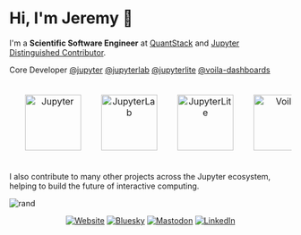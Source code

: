 # Hi, I'm Jeremy 👋

I'm a **Scientific Software Engineer** at [QuantStack](https://quantstack.net/) and [Jupyter Distinguished Contributor](https://jupyter.org/).

Core Developer [@jupyter](https://github.com/jupyter) [@jupyterlab](https://github.com/jupyterlab) [@jupyterlite](https://github.com/jupyterlite) [@voila-dashboards](https://github.com/voila-dashboards)

<div align="center">
  <table style="margin: 0 auto; border: none; border-collapse: separate; border-spacing: 20px;">
    <tr>
      <td style="text-align: center; vertical-align: top; width: 100px;">
        <a href="https://github.com/jupyter/notebook">
          <img src="https://raw.githubusercontent.com/jupyter/design/refs/heads/main/logos/Logo%20Mark/logomark-orangebody-whitemoons/logomark-orangebody-whitemoons.svg" width="100" height="100" alt="Jupyter"/>
        </a>
      </td>
      <td style="text-align: center; vertical-align: top; width: 100px;">
        <a href="https://github.com/jupyterlab/jupyterlab">
          <img src="https://raw.githubusercontent.com/jupyter/design/refs/heads/main/logos/Square%20Logo/squarelogo-whitetext-orangebody-whitemoons/squarelogo-whitetext-orangebody-whitemoons.svg" width="100" height="100" alt="JupyterLab"/>
        </a>
      </td>
      <td style="text-align: center; vertical-align: top; width: 100px;">
        <a href="https://github.com/jupyterlite/jupyterlite">
          <img src="https://jupyterlite.readthedocs.io/en/latest/_static/icon.svg" width="100" height="100" alt="JupyterLite"/>
        </a>
      </td>
      <td style="text-align: center; vertical-align: top; width: 100px;">
        <a href="https://github.com/voila-dashboards/voila">
          <img src="https://voila.readthedocs.io/en/stable/_static/voila-logo.svg" width="100" height="100" alt="Voila"/>
        </a>
      </td>
    </tr>
  </table>
</div>

I also contribute to many other projects across the Jupyter ecosystem, helping to build the future of interactive computing.

![rand](https://rand-xyz.now.sh/api/hello)


<div align="center">
  
  [![Website](https://img.shields.io/badge/Website-jtp.io-blue?style=flat-square&logo=globe)](https://jtp.io)
  [![Bluesky](https://img.shields.io/badge/Bluesky-@jtp.io-00A8E8?style=flat-square&logo=bluesky&logoColor=white)](https://bsky.app/profile/jtp.io)
  [![Mastodon](https://img.shields.io/badge/Mastodon-@jtp@fosstodon.org-6364FF?style=flat-square&logo=mastodon&logoColor=white)](https://fosstodon.org/@jtp)
  [![LinkedIn](https://img.shields.io/badge/LinkedIn-jtuloup-0077B5?style=flat-square&logo=linkedin&logoColor=white)](https://linkedin.com/in/jtuloup)
  
</div>
